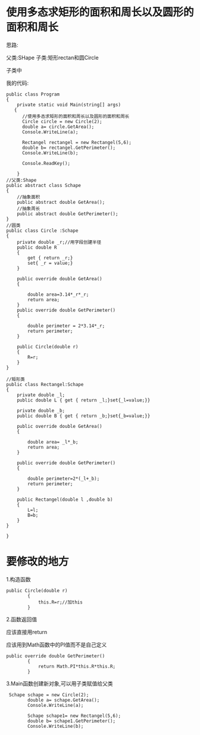 # 使用多态求矩形的面积和周长以及圆形的面积和周长

思路:

父类:SHape  子类:矩形rectan和圆Circle

子类中

我的代码:

    public class Program
    {
        private static void Main(string[] args)
       {
          //使用多态求矩形的面积和周长以及圆形的面积和周长
          Circle circle = new Circle(2);
          double a= circle.GetArea();
          Console.WriteLine(a);

          Rectangel rectangel = new Rectangel(5,6);
          double b= rectangel.GetPerimeter();
          Console.WriteLine(b);

          Console.ReadKey();

        }
    //父类:Shape
    public abstract class Schape
    { 
        //抽象面积
        public abstract double GetArea();
        //抽象周长
        public abstract double GetPerimeter();            
    }
    //圆类
    public class Circle :Schape
    {
        private double _r;//用字段创建半径
        public double R 
        {
            get { return _r;}
            set{ _r = value;}
        }

        public override double GetArea()
        {
            
            double area=3.14*_r*_r;
            return area;
        }
        public override double GetPerimeter()
        {
            
            double perimeter = 2*3.14*_r;
            return perimeter;
        }

        public Circle(double r)
        {
            R=r;
        }
    }

    //矩形类
    public class Rectangel:Schape
    {
        private double _l;
        public double L { get { return _l;}set{_l=value;}}

        private double _b;
        public double B { get { return _b;}set{_b=value;}}

        public override double GetArea()
        {
           
            double area= _l*_b;
            return area;
        }

        public override double GetPerimeter()
        {
            
            double perimeter=2*(_l+_b);
            return perimeter;
        }

        public Rectangel(double l ,double b)
        {
            L=l;
            B=b;
        }
    }

    }

# 要修改的地方

1.构造函数

    public Circle(double r)
            {
                this.R=r;//加this
            }
           
2.函数返回值

应该直接用return

应该用到Math函数中的PI值而不是自己定义

    public override double GetPerimeter()
            {
                return Math.PI*this.R*this.R;
            }
            
3.Main函数创建新对象,可以用子类赋值给父类

     Schape schape = new Circle(2);
            double a= schape.GetArea();
            Console.WriteLine(a);

            Schape schape1= new Rectangel(5,6);
            double b= schape1.GetPerimeter();
            Console.WriteLine(b);
